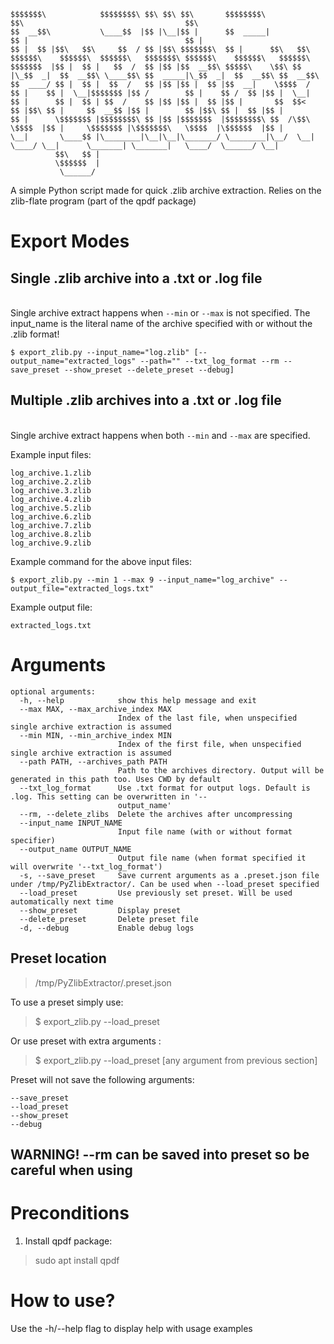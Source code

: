 ```
$$$$$$$\            $$$$$$$$\ $$\ $$\ $$\       $$$$$$$$\             $$\                                    $$\                         
$$  __$$\           \____$$  |$$ |\__|$$ |      $$  _____|            $$ |                                   $$ |                        
$$ |  $$ |$$\   $$\     $$  / $$ |$$\ $$$$$$$\  $$ |      $$\   $$\ $$$$$$\    $$$$$$\  $$$$$$\   $$$$$$$\ $$$$$$\    $$$$$$\   $$$$$$\  
$$$$$$$  |$$ |  $$ |   $$  /  $$ |$$ |$$  __$$\ $$$$$\    \$$\ $$  |\_$$  _|  $$  __$$\ \____$$\ $$  _____|\_$$  _|  $$  __$$\ $$  __$$\ 
$$  ____/ $$ |  $$ |  $$  /   $$ |$$ |$$ |  $$ |$$  __|    \$$$$  /   $$ |    $$ |  \__|$$$$$$$ |$$ /        $$ |    $$ /  $$ |$$ |  \__|
$$ |      $$ |  $$ | $$  /    $$ |$$ |$$ |  $$ |$$ |       $$  $$<    $$ |$$\ $$ |     $$  __$$ |$$ |        $$ |$$\ $$ |  $$ |$$ |      
$$ |      \$$$$$$$ |$$$$$$$$\ $$ |$$ |$$$$$$$  |$$$$$$$$\ $$  /\$$\   \$$$$  |$$ |     \$$$$$$$ |\$$$$$$$\   \$$$$  |\$$$$$$  |$$ |      
\__|       \____$$ |\________|\__|\__|\_______/ \________|\__/  \__|   \____/ \__|      \_______| \_______|   \____/  \______/ \__|      
          $$\   $$ |                                                                                                                     
          \$$$$$$  |                                                                                                                     
           \______/                                                                                                                      
```


A simple Python script made for quick .zlib archive extraction. Relies on the zlib-flate program (part of the qpdf package) 

# Export Modes
 
## Single .zlib archive into a .txt or .log file
  </br> Single archive extract happens when `--min` or `--max` is not specified. The input_name is the literal name of the archive specified with or without the .zlib format! 
  ```
  $ export_zlib.py --input_name="log.zlib" [--output_name="extracted_logs" --path="" --txt_log_format --rm --save_preset --show_preset --delete_preset --debug]
  ```

## Multiple .zlib archives into a .txt or .log file

</br> Single archive extract happens when both `--min` and `--max` are specified.

Example input files:
```
log_archive.1.zlib
log_archive.2.zlib
log_archive.3.zlib
log_archive.4.zlib
log_archive.5.zlib
log_archive.6.zlib
log_archive.7.zlib
log_archive.8.zlib
log_archive.9.zlib
```
Example command for the above input files:
```
$ export_zlib.py --min 1 --max 9 --input_name="log_archive" --output_file="extracted_logs.txt"
```
Example output file:
```
extracted_logs.txt
```

# Arguments
```
optional arguments:
  -h, --help            show this help message and exit
  --max MAX, --max_archive_index MAX
                        Index of the last file, when unspecified single archive extraction is assumed
  --min MIN, --min_archive_index MIN
                        Index of the first file, when unspecified single archive extraction is assumed
  --path PATH, --archives_path PATH
                        Path to the archives directory. Output will be generated in this path too. Uses CWD by default
  --txt_log_format      Use .txt format for output logs. Default is .log. This setting can be overwritten in '--
                        output_name'
  --rm, --delete_zlibs  Delete the archives after uncompressing
  --input_name INPUT_NAME
                        Input file name (with or without format specifier)
  --output_name OUTPUT_NAME
                        Output file name (when format specified it will overwrite '--txt_log_format')
  -s, --save_preset     Save current arguments as a .preset.json file under /tmp/PyZlibExtractor/. Can be used when --load_preset specified
  --load_preset         Use previously set preset. Will be used automatically next time
  --show_preset         Display preset
  --delete_preset       Delete preset file
  -d, --debug           Enable debug logs
```
## Preset location
>/tmp/PyZlibExtractor/.preset.json

To use a preset simply use:
>$ export_zlib.py --load_preset

Or use preset with extra arguments :
>$ export_zlib.py --load_preset [any argument from previous section]

Preset will not save the following arguments:
```
--save_preset
--load_preset
--show_preset
--debug
```

<h2>WARNING! --rm can be saved into preset so be careful when using</h2>

# Preconditions

1. Install qpdf package:

> sudo apt install qpdf

# How to use?

Use the -h/--help flag to display help with usage examples